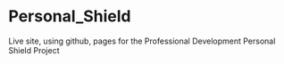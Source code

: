 # Personal_Shield
Live site, using github, pages for the Professional Development Personal Shield Project
